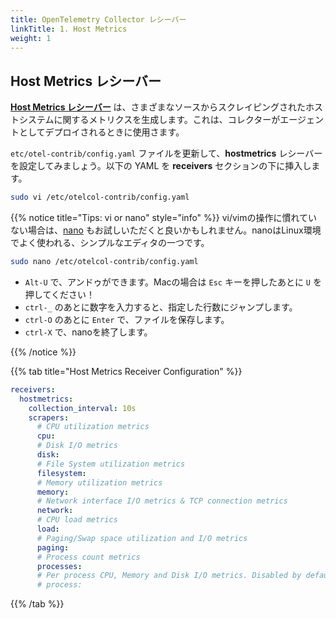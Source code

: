```yaml
---
title: OpenTelemetry Collector レシーバー
linkTitle: 1. Host Metrics
weight: 1
---
```


## Host Metrics レシーバー

[**Host Metrics レシーバー**](https://github.com/open-telemetry/opentelemetry-collector-contrib/blob/main/receiver/hostmetricsreceiver/README.md) は、さまざまなソースからスクレイピングされたホストシステムに関するメトリクスを生成します。これは、コレクターがエージェントとしてデプロイされるときに使用さます。

`etc/otel-contrib/config.yaml` ファイルを更新して、**hostmetrics** レシーバーを設定してみましょう。以下の YAML を **receivers** セクションの下に挿入します。

``` bash
sudo vi /etc/otelcol-contrib/config.yaml
```

{{% notice title="Tips: vi or nano" style="info" %}}
vi/vimの操作に慣れていない場合は、[nano](https://www.nano-editor.org/) もお試しいただくと良いかもしれません。nanoはLinux環境でよく使われる、シンプルなエディタの一つです。

``` bash
sudo nano /etc/otelcol-contrib/config.yaml
```

* `Alt-U` で、アンドゥができます。Macの場合は `Esc` キーを押したあとに `U` を押してください！
* `ctrl-_` のあとに数字を入力すると、指定した行数にジャンプします。
* `ctrl-O` のあとに `Enter` で、ファイルを保存します。
* `ctrl-X` で、nanoを終了します。

{{% /notice %}}

{{% tab title="Host Metrics Receiver Configuration" %}}

```yaml {hl_lines="2-22"}
receivers:
  hostmetrics:
    collection_interval: 10s
    scrapers:
      # CPU utilization metrics
      cpu:
      # Disk I/O metrics
      disk:
      # File System utilization metrics
      filesystem:
      # Memory utilization metrics
      memory:
      # Network interface I/O metrics & TCP connection metrics
      network:
      # CPU load metrics
      load:
      # Paging/Swap space utilization and I/O metrics
      paging:
      # Process count metrics
      processes:
      # Per process CPU, Memory and Disk I/O metrics. Disabled by default.
      # process:
```

{{% /tab %}}
